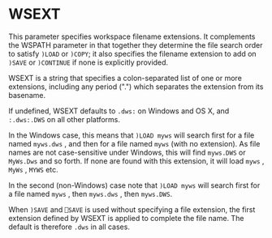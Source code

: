 # WSEXT

This parameter specifies workspace filename extensions. It complements the WSPATH parameter in that together they determine the file search order to satisfy `)LOAD` or `)COPY`; it also specifies the filename extension to add on `)SAVE` or `)CONTINUE` if none is explicitly provided.

WSEXT is a string that specifies a colon-separated list of one or more extensions, including any period (".") which separates the extension from its basename.

If undefined, WSEXT defaults to `.dws:` on Windows and OS X, and `:.dws:.DWS` on all other platforms.

In the Windows case, this means that `)LOAD myws` will search first for a file named `myws.dws` , and then for a file named `myws` (with no extension). As file names are not case-sensitive under Windows, this will find `myws.DWS` or `MyWs.Dws` and so forth. If none are found with this extension, it will load `myws` , `MyWs` , `MYWS` etc.

In the second (non-Windows) case note that `)LOAD myws` will search first for a file named `myws` , then `myws.dws` , then `myws.DWS`.

When `)SAVE` and `⎕SAVE` is used without specifying a file extension, the first extension defined by WSEXT is applied to complete the file name. The default is therefore `.dws` in all cases.
